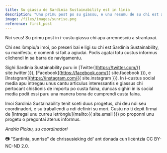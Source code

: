 ```yaml
---
title: Su giassu de Sardinia Sustainability est in lìnia
description: "Unu primu post po su giassu, e unu resumu de su chi est acuntèssiu." 
image: /files/images/sunrise.png 
reference: first_post
---
```


Nci seus! Su primu post in i-custu giassu chi apu arrennèscïu a strantaxai.

Chi ses lòmpiu/a imoi, po prexeri bai e ligi su chi est Sardinia Sustainability,
su manifestu, e comenti si fait a agiudai. Podis agatai totu custus informus
clichendi in sa barra de navigamentu.

Sighi Sardinia Sustainability puru in
[Twitter](https://twitter.com/{{ site.twitter }}),
[Facebook](https://facebook.com/{{ site.facebook }}), e
[Instagram](https://instagram.com/{{ site.instagram }}). In i-custus social
media apu intregau unus cantu artìculus interessantis e giassus chi pertocant
chistionis de importu po custa faina, duncas sighiri in is social media podit
essi puru una manera bona de cumprendi custa faina.

Imoi Sardinia Sustainability tenit sceti duus progetus, chi deu ndi seu
coordinadori, e su traballendi a ndi definiri su mori. Custu no ti depit firmai
de [intregai unu curreu letròngiu](mailto:{{ site.email }}) po
proponni unu progetu o pregontai àterus informus.

*Andria Piciau, su coordinadori*

📷 "Sardinia, sunrise" de chrissusieking dd' ant donada cun licèntzia CC BY-NC-ND 2.0.